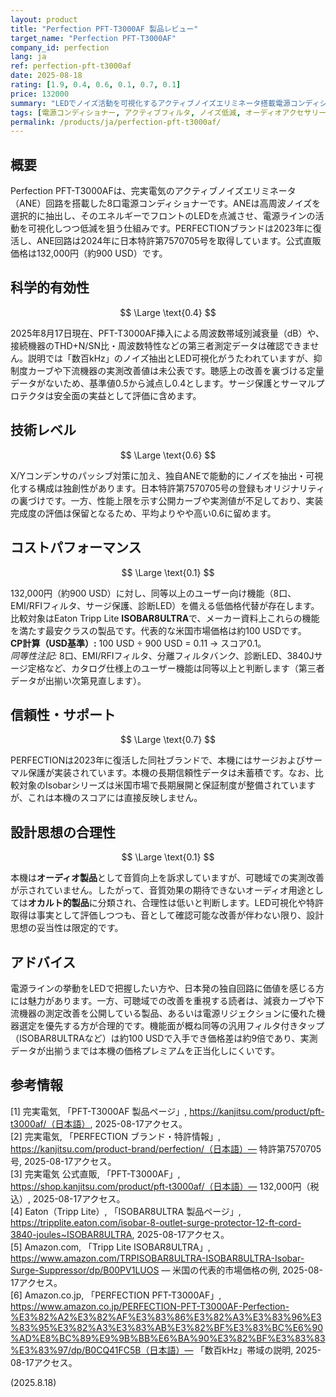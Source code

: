 ```yaml
---
layout: product
title: "Perfection PFT-T3000AF 製品レビュー"
target_name: "Perfection PFT-T3000AF"
company_id: perfection
lang: ja
ref: perfection-pft-t3000af
date: 2025-08-18
rating: [1.9, 0.4, 0.6, 0.1, 0.7, 0.1]
price: 132000
summary: "LEDでノイズ活動を可視化するアクティブノイズエリミネータ搭載電源コンディショナー。可聴改善の第三者実証はなく、オーディオ用としての合理性を低評価。価格は高水準です。"
tags: [電源コンディショナー, アクティブフィルタ, ノイズ低減, オーディオアクセサリー]
permalink: /products/ja/perfection-pft-t3000af/
---
```


## 概要

Perfection PFT-T3000AFは、完実電気のアクティブノイズエリミネータ（ANE）回路を搭載した8口電源コンディショナーです。ANEは高周波ノイズを選択的に抽出し、そのエネルギーでフロントのLEDを点滅させ、電源ラインの活動を可視化しつつ低減を狙う仕組みです。PERFECTIONブランドは2023年に復活し、ANE回路は2024年に日本特許第7570705号を取得しています。公式直販価格は132,000円（約900 USD）です。

## 科学的有効性

$$ \Large \text{0.4} $$

2025年8月17日現在、PFT-T3000AF挿入による周波数帯域別減衰量（dB）や、接続機器のTHD+N/SN比・周波数特性などの第三者測定データは確認できません。説明では「数百kHz」のノイズ抽出とLED可視化がうたわれていますが、抑制度カーブや下流機器の実測改善値は未公表です。聴感上の改善を裏づける定量データがないため、基準値0.5から減点し0.4とします。サージ保護とサーマルプロテクタは安全面の実益として評価に含めます。

## 技術レベル

$$ \Large \text{0.6} $$

X/Yコンデンサのパッシブ対策に加え、独自ANEで能動的にノイズを抽出・可視化する構成は独創性があります。日本特許第7570705号の登録もオリジナリティの裏づけです。一方、性能上限を示す公開カーブや実測値が不足しており、実装完成度の評価は保留となるため、平均よりやや高い0.6に留めます。

## コストパフォーマンス

$$ \Large \text{0.1} $$

132,000円（約900 USD）に対し、同等以上のユーザー向け機能（8口、EMI/RFIフィルタ、サージ保護、診断LED）を備える低価格代替が存在します。比較対象はEaton Tripp Lite **ISOBAR8ULTRA**で、メーカー資料上これらの機能を満たす最安クラスの製品です。代表的な米国市場価格は約100 USDです。  
**CP計算（USD基準）:** 100 USD ÷ 900 USD = 0.11 → スコア0.1。  
*同等性注記:* 8口、EMI/RFIフィルタ、分離フィルタバンク、診断LED、3840Jサージ定格など、カタログ仕様上のユーザー機能は同等以上と判断します（第三者データが出揃い次第見直します）。

## 信頼性・サポート

$$ \Large \text{0.7} $$

PERFECTIONは2023年に復活した同社ブランドで、本機にはサージおよびサーマル保護が実装されています。本機の長期信頼性データは未蓄積です。なお、比較対象のIsobarシリーズは米国市場で長期展開と保証制度が整備されていますが、これは本機のスコアには直接反映しません。

## 設計思想の合理性

$$ \Large \text{0.1} $$

本機は**オーディオ製品**として音質向上を訴求していますが、可聴域での実測改善が示されていません。したがって、音質効果の期待できないオーディオ用途としては**オカルト的製品**に分類され、合理性は低いと判断します。LED可視化や特許取得は事実として評価しつつも、音として確認可能な改善が伴わない限り、設計思想の妥当性は限定的です。

## アドバイス

電源ラインの挙動をLEDで把握したい方や、日本発の独自回路に価値を感じる方には魅力があります。一方、可聴域での改善を重視する読者は、減衰カーブや下流機器の測定改善を公開している製品、あるいは電源リジェクションに優れた機器選定を優先する方が合理的です。機能面が概ね同等の汎用フィルタ付きタップ（ISOBAR8ULTRAなど）は約100 USDで入手でき価格差は約9倍であり、実測データが出揃うまでは本機の価格プレミアムを正当化しにくいです。

## 参考情報

[1] 完実電気, 「PFT-T3000AF 製品ページ」, https://kanjitsu.com/product/pft-t3000af/（日本語）, 2025-08-17アクセス。  
[2] 完実電気, 「PERFECTION ブランド・特許情報」, https://kanjitsu.com/product-brand/perfection/（日本語）— 特許第7570705号, 2025-08-17アクセス。  
[3] 完実電気 公式直販, 「PFT-T3000AF」, https://shop.kanjitsu.com/product/pft-t3000af/（日本語）— 132,000円（税込）, 2025-08-17アクセス。  
[4] Eaton（Tripp Lite）, 「ISOBAR8ULTRA 製品ページ」, https://tripplite.eaton.com/isobar-8-outlet-surge-protector-12-ft-cord-3840-joules~ISOBAR8ULTRA, 2025-08-17アクセス。  
[5] Amazon.com, 「Tripp Lite ISOBAR8ULTRA」, https://www.amazon.com/TRPISOBAR8ULTRA-ISOBAR8ULTRA-Isobar-Surge-Suppressor/dp/B00PV1LUOS — 米国の代表的市場価格の例, 2025-08-17アクセス。  
[6] Amazon.co.jp, 「PERFECTION PFT-T3000AF」, https://www.amazon.co.jp/PERFECTION-PFT-T3000AF-Perfection-%E3%82%A2%E3%82%AF%E3%83%86%E3%82%A3%E3%83%96%E3%83%95%E3%82%A3%E3%83%AB%E3%82%BF%E3%83%BC%E6%90%AD%E8%BC%89%E9%9B%BB%E6%BA%90%E3%82%BF%E3%83%83%E3%83%97/dp/B0CQ41FC5B（日本語）— 「数百kHz」帯域の説明, 2025-08-17アクセス。

(2025.8.18)

